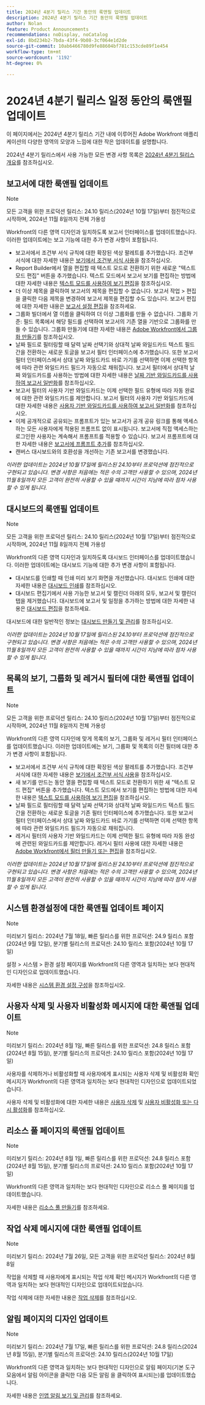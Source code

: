 ```yaml
---
title: 2024년 4분기 릴리스 기간 동안의 룩앤필 업데이트
description: 2024년 4분기 릴리스 기간 동안의 룩앤필 업데이트
author: Nolan
feature: Product Announcements
recommendations: noDisplay, noCatalog
exl-id: 8bd234b2-7bda-43f4-9b08-3cf064e1d2de
source-git-commit: 10ab6466780d9fe88604bf781c153cde89f1e454
workflow-type: tm+mt
source-wordcount: '1192'
ht-degree: 0%

---
```


# 2024년 4분기 릴리스 일정 동안의 룩앤필 업데이트

이 페이지에서는 2024년 4분기 릴리스 기간 내에 이루어진 Adobe Workfront 애플리케이션의 다양한 영역의 모양과 느낌에 대한 작은 업데이트를 설명합니다.

2024년 4분기 릴리스에서 사용 가능한 모든 변경 사항 목록은 [2024년 4분기 릴리스 개요](/help/quicksilver/product-announcements/product-releases/24-q4-release-activity/24-q4-release-overview.md)를 참조하십시오.

## 보고서에 대한 룩앤필 업데이트

>[!NOTE]
>
>모든 고객을 위한 프로덕션 릴리스: 24.10 릴리스(2024년 10월 17일)부터 점진적으로 시작하며, 2024년 11월 8일까지 전체 가용성

Workfront의 다른 영역 디자인과 일치하도록 보고서 인터페이스를 업데이트했습니다. 이러한 업데이트에는 보고 기능에 대한 추가 변경 사항이 포함됩니다.

* 보고서에서 조건부 서식 규칙에 대한 확장된 색상 팔레트를 추가했습니다. 조건부 서식에 대한 자세한 내용은 [보기에서 조건부 서식 사용](/help/quicksilver/reports-and-dashboards/reports/reporting-elements/use-conditional-formatting-views.md)을 참조하십시오.
* Report Builder에서 열을 편집할 때 텍스트 모드로 전환하기 위한 새로운 &quot;텍스트 모드 편집&quot; 버튼을 추가했습니다. 텍스트 모드에서 보고서 보기를 편집하는 방법에 대한 자세한 내용은 [텍스트 모드를 사용하여 보기 편집](/help/quicksilver/reports-and-dashboards/reports/text-mode/edit-text-mode-in-view.md)을 참조하십시오.
* 더 이상 제목을 클릭하여 보고서의 제목을 편집할 수 없습니다. 보고서 작업 > 편집을 클릭한 다음 제목을 변경하여 보고서 제목을 편집할 수도 있습니다. 보고서 편집에 대한 자세한 내용은 [보고서 설정 편집](/help/quicksilver/reports-and-dashboards/reports/creating-and-managing-reports/edit-report-settings.md)을 참조하세요.
* 그룹화 빌더에서 열 이름을 클릭하여 더 이상 그룹화를 만들 수 없습니다. 그룹화 기준: 필드 목록에서 해당 필드를 선택하여 보고서의 기존 열을 기반으로 그룹화를 만들 수 있습니다. 그룹화 만들기에 대한 자세한 내용은 [Adobe Workfront에서 그룹화 만들기](/help/quicksilver/reports-and-dashboards/reports/reporting-elements/create-groupings.md)를 참조하십시오.
* 날짜 필드로 필터링할 때 달력 날짜 선택기와 상대적 날짜 와일드카드 텍스트 필드 간을 전환하는 새로운 토글을 보고서 필터 인터페이스에 추가했습니다. 또한 보고서 필터 인터페이스에서 상대 날짜 와일드카드 바로 가기를 선택하면 이제 선택한 항목에 따라 관련 와일드카드 필드가 자동으로 채워집니다. 보고서 필터에서 상대적 날짜 와일드카드를 사용하는 방법에 대한 자세한 내용은 [날짜 기반 와일드카드를 사용하여 보고서 일반화](/help/quicksilver/reports-and-dashboards/reports/reporting-elements/use-date-based-wildcards-generalize-reports.md)를 참조하십시오.
* 보고서 필터의 사용자 기반 와일드카드는 이제 선택한 필드 유형에 따라 자동 완료에 대한 관련 와일드카드를 제안합니다. 보고서 필터의 사용자 기반 와일드카드에 대한 자세한 내용은 [사용자 기반 와일드카드를 사용하여 보고서 일반화](/help/quicksilver/reports-and-dashboards/reports/reporting-elements/use-user-based-wildcards-generalize-reports.md)를 참조하십시오.
* 이제 공개적으로 공유되는 프롬프트가 있는 보고서가 공개 공유 링크를 통해 액세스하는 모든 사용자에게 적용된 프롬프트 없이 표시됩니다. 보고서에 직접 액세스하는 로그인한 사용자는 계속해서 프롬프트를 적용할 수 있습니다. 보고서 프롬프트에 대한 자세한 내용은 [보고서에 프롬프트 추가](/help/quicksilver/reports-and-dashboards/reports/creating-and-managing-reports/add-prompt-report.md)를 참조하십시오.
* 캔버스 대시보드와의 호환성을 개선하는 기존 보고서를 변경했습니다.

_이러한 업데이트는 2024년 10월 17일에 릴리스된 24.10부터 프로덕션에 점진적으로 구현되고 있습니다. 변경 사항은 처음에는 적은 수의 고객만 사용할 수 있으며, 2024년 11월 8일까지 모든 고객이 완전히 사용할 수 있을 때까지 시간이 지남에 따라 점차 사용할 수 있게 됩니다._

## 대시보드의 룩앤필 업데이트

>[!NOTE]
>
>모든 고객을 위한 프로덕션 릴리스: 24.10 릴리스(2024년 10월 17일)부터 점진적으로 시작하며, 2024년 11월 8일까지 전체 가용성

Workfront의 다른 영역 디자인과 일치하도록 대시보드 인터페이스를 업데이트했습니다. 이러한 업데이트에는 대시보드 기능에 대한 추가 변경 사항이 포함됩니다.

* 대시보드를 인쇄할 때 인쇄 미리 보기 화면을 개선했습니다. 대시보드 인쇄에 대한 자세한 내용은 [대시보드 인쇄](/help/quicksilver/reports-and-dashboards/dashboards/creating-and-managing-dashboards/print-dashboard.md)를 참조하십시오.
* 대시보드 편집기에서 사용 가능한 보고서 및 캘린더 아래의 모두, 보고서 및 캘린더 탭을 제거했습니다. 대시보드에 보고서 및 일정을 추가하는 방법에 대한 자세한 내용은 [대시보드 편집](/help/quicksilver/reports-and-dashboards/dashboards/creating-and-managing-dashboards/edit-dashboard.md)을 참조하세요.

대시보드에 대한 일반적인 정보는 [대시보드 만들기 및 관리](/help/quicksilver/reports-and-dashboards/dashboards/creating-and-managing-dashboards/create-and-manage-dashboards.md)를 참조하십시오.

_이러한 업데이트는 2024년 10월 17일에 릴리스된 24.10부터 프로덕션에 점진적으로 구현되고 있습니다. 변경 사항은 처음에는 적은 수의 고객만 사용할 수 있으며, 2024년 11월 8일까지 모든 고객이 완전히 사용할 수 있을 때까지 시간이 지남에 따라 점차 사용할 수 있게 됩니다._

## 목록의 보기, 그룹화 및 레거시 필터에 대한 룩앤필 업데이트

>[!NOTE]
>
>모든 고객을 위한 프로덕션 릴리스: 24.10 릴리스(2024년 10월 17일)부터 점진적으로 시작하며, 2024년 11월 8일까지 전체 가용성

Workfront의 다른 영역 디자인에 맞게 목록의 보기, 그룹화 및 레거시 필터 인터페이스를 업데이트했습니다. 이러한 업데이트에는 보기, 그룹화 및 목록의 이전 필터에 대한 추가 변경 사항이 포함됩니다.

* 보고서에서 조건부 서식 규칙에 대한 확장된 색상 팔레트를 추가했습니다. 조건부 서식에 대한 자세한 내용은 [보기에서 조건부 서식 사용](/help/quicksilver/reports-and-dashboards/reports/reporting-elements/use-conditional-formatting-views.md)을 참조하십시오.
* 새 보기를 만드는 동안 열을 편집할 때 텍스트 모드로 전환하기 위한 새 &quot;텍스트 모드 편집&quot; 버튼을 추가했습니다. 텍스트 모드에서 보기를 편집하는 방법에 대한 자세한 내용은 [텍스트 모드를 사용하여 보기 편집](/help/quicksilver/reports-and-dashboards/reports/text-mode/edit-text-mode-in-view.md)을 참조하십시오.
* 날짜 필드로 필터링할 때 달력 날짜 선택기와 상대적 날짜 와일드카드 텍스트 필드 간을 전환하는 새로운 토글을 기존 필터 인터페이스에 추가했습니다. 또한 보고서 필터 인터페이스에서 상대 날짜 와일드카드 바로 가기를 선택하면 이제 선택한 항목에 따라 관련 와일드카드 필드가 자동으로 채워집니다.
* 레거시 필터의 사용자 기반 와일드카드는 이제 선택한 필드 유형에 따라 자동 완성에 관련된 와일드카드를 제안합니다. 레거시 필터 사용에 대한 자세한 내용은 [Adobe Workfront에서 필터 만들기 또는 편집](/help/quicksilver/reports-and-dashboards/reports/reporting-elements/create-filters.md)을 참조하십시오.

_이러한 업데이트는 2024년 10월 17일에 릴리스된 24.10부터 프로덕션에 점진적으로 구현되고 있습니다. 변경 사항은 처음에는 적은 수의 고객만 사용할 수 있으며, 2024년 11월 8일까지 모든 고객이 완전히 사용할 수 있을 때까지 시간이 지남에 따라 점차 사용할 수 있게 됩니다._

## 시스템 환경설정에 대한 룩앤필 업데이트 페이지

>[!NOTE]
>
>미리보기 릴리스: 2024년 7월 18일, 빠른 릴리스를 위한 프로덕션: 24.9 릴리스 포함(2024년 9월 12일), 분기별 릴리스의 프로덕션: 24.10 릴리스 포함(2024년 10월 17일)

설정 > 시스템 > 환경 설정 페이지를 Workfront의 다른 영역과 일치하는 보다 현대적인 디자인으로 업데이트했습니다.

자세한 내용은 [시스템 환경 설정 구성](/help/quicksilver/administration-and-setup/manage-workfront/security/configure-security-preferences.md)을 참조하십시오.

## 사용자 삭제 및 사용자 비활성화 메시지에 대한 룩앤필 업데이트

>[!NOTE]
>
>미리보기 릴리스: 2024년 8월 1일, 빠른 릴리스를 위한 프로덕션: 24.8 릴리스 포함(2024년 8월 15일), 분기별 릴리스의 프로덕션: 24.10 릴리스 포함(2024년 10월 17일)

사용자를 삭제하거나 비활성화할 때 사용자에게 표시되는 사용자 삭제 및 비활성화 확인 메시지가 Workfront의 다른 영역과 일치하는 보다 현대적인 디자인으로 업데이트되었습니다.

사용자 삭제 및 비활성화에 대한 자세한 내용은 [사용자 삭제](/help/quicksilver/administration-and-setup/add-users/create-and-manage-users/delete-a-user.md) 및 [사용자 비활성화 또는 다시 활성화](/help/quicksilver/administration-and-setup/add-users/create-and-manage-users/deactivate-a-user.md)를 참조하십시오.

## 리소스 풀 페이지의 룩앤필 업데이트

>[!NOTE]
>
>미리보기 릴리스: 2024년 8월 1일, 빠른 릴리스를 위한 프로덕션: 24.8 릴리스 포함(2024년 8월 15일), 분기별 릴리스의 프로덕션: 24.10 릴리스 포함(2024년 10월 17일)

Workfront의 다른 영역과 일치하는 보다 현대적인 디자인으로 리소스 풀 페이지를 업데이트했습니다.

자세한 내용은 [리소스 풀 만들기](/help/quicksilver/resource-mgmt/resource-planning/resource-pools/create-resource-pools.md)를 참조하세요.

## 작업 삭제 메시지에 대한 룩앤필 업데이트

>[!NOTE]
>
>미리보기 릴리스: 2024년 7월 26일, 모든 고객을 위한 프로덕션 릴리스: 2024년 8월 8일

작업을 삭제할 때 사용자에게 표시되는 작업 삭제 확인 메시지가 Workfront의 다른 영역과 일치하는 보다 현대적인 디자인으로 업데이트되었습니다.

작업 삭제에 대한 자세한 내용은 [작업 삭제](/help/quicksilver/manage-work/tasks/manage-tasks/delete-tasks.md)를 참조하십시오.

## 알림 페이지의 디자인 업데이트

>[!NOTE]
>
>미리보기 릴리스: 2024년 7월 17일, 빠른 릴리스를 위한 프로덕션: 24.8 릴리스(2024년 8월 15일), 분기별 릴리스의 프로덕션: 24.10 릴리스(2024년 10월 17일)

Workfront의 다른 영역과 일치하는 보다 현대적인 디자인으로 알림 페이지(기본 도구 모음에서 알림 아이콘을 클릭한 다음 모든 알림 을 클릭하여 표시되는)를 업데이트했습니다.

자세한 내용은 [인앱 알림 보기 및 관리](/help/quicksilver/workfront-basics/using-notifications/view-and-manage-in-app-notifications.md)를 참조하세요.
